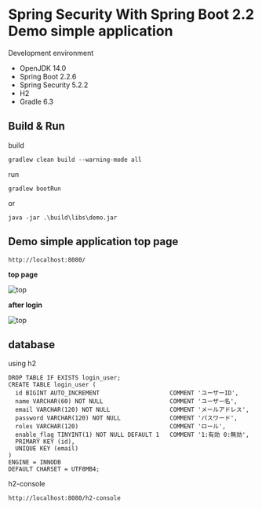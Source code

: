 # Spring Security With Spring Boot 2.2 Demo simple application

Development environment

* OpenJDK 14.0
* Spring Boot 2.2.6
* Spring Security 5.2.2
* H2
* Gradle 6.3

## Build & Run

build

```
gradlew clean build --warning-mode all
```

run

```
gradlew bootRun
```

or

```
java -jar .\build\libs\demo.jar
```

## Demo simple application top page

```
http://localhost:8080/
```

**top page**

![top](https://raw.githubusercontent.com/rubytomato/demo-spring-security-simple/master/images/top.png)

**after login**

![top](https://raw.githubusercontent.com/rubytomato/demo-spring-security-simple/master/images/top_after_login.png)


## database

using h2

```
DROP TABLE IF EXISTS login_user;
CREATE TABLE login_user (
  id BIGINT AUTO_INCREMENT                    COMMENT 'ユーザーID',
  name VARCHAR(60) NOT NULL                   COMMENT 'ユーザー名',
  email VARCHAR(120) NOT NULL                 COMMENT 'メールアドレス',
  password VARCHAR(120) NOT NULL              COMMENT 'パスワード',
  roles VARCHAR(120)                          COMMENT 'ロール',
  enable_flag TINYINT(1) NOT NULL DEFAULT 1   COMMENT '1:有効 0:無効',
  PRIMARY KEY (id),
  UNIQUE KEY (email)
)
ENGINE = INNODB
DEFAULT CHARSET = UTF8MB4;
```

h2-console

```
http://localhost:8080/h2-console
```